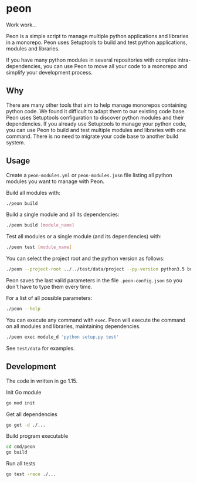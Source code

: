# peon

Work work...

Peon is a simple script to manage multiple python applications and libraries in a monorepo. Peon uses Setuptools to build and test python applications, modules and libraries.

If you have many python modules in several repositories with complex intra-dependencies, you can use Peon to move all your code to a monorepo and simplify your development process.

## Why

There are many other tools that aim to help manage monorepos containing python code. We found it difficult to adapt them to our existing code base. Peon uses Setuptools configuration to discover python modules and their dependencies. If you already use Setuptools to manage your python code, you can use Peon to build and test multiple modules and libraries with one command. There is no need to migrate your code base to another build system.

## Usage

Create a `peon-modules.yml` or `peon-modules.josn` file listing all python modules you want to manage with Peon.

Build all modules with:
```bash
./peon build
```

Build a single module and all its dependencies:
```bash
./peon build [module_name]
```

Test all modules or a single module (and its dependencies) with:
```bash
./peon test [module_name]
```

You can select the project root and the python version as follows:
```bash
./peon --project-root ../../test/data/project --py-version python3.5 build
```
Peon saves the last valid parameters in the file `.peon-config.json` so you don't have to type them every time.

For a list of all possible parameters:
```bash
./peon --help
```

You can execute any command with `exec`. Peon will execute the command on all modules and libraries, maintaining dependencies.
```bash
./peon exec module_d 'python setup.py test'
```

See `test/data` for examples.

## Development

The code in written in go 1.15.

Init Go module
```bash
go mod init
```

Get all dependencies
```bash
go get -d ./...
```

Build program executable
```bash
cd cmd/peon
go build
```

Run all tests
```bash
go test -race ./...
```
